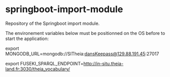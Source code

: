 springboot-import-module
==================================

Repository of the Springboot import module.

The environement variables below must be positionned on the OS before to start the application:

export MONGODB_URL=mongodb://SITheia:dansKeepass@129.88.191.45:27017

export FUSEKI_SPARQL_ENDPOINT=http://in-situ.theia-land.fr:3030/theia_vocabulary/
